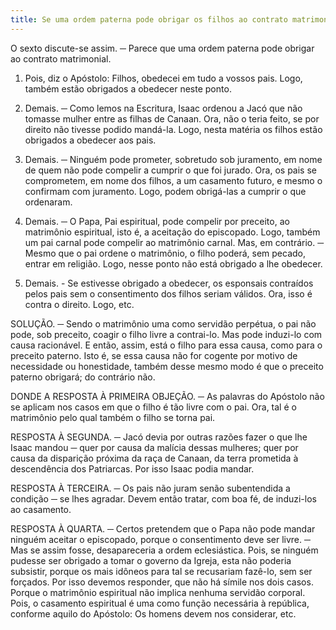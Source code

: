 ```yaml
---
title: Se uma ordem paterna pode obrigar os filhos ao contrato matrimonial
---
```


O sexto discute-se assim. ─ Parece que uma ordem paterna pode obrigar ao contrato matrimonial.  

1. Pois, diz o Apóstolo: Filhos, obedecei em tudo a vossos pais. Logo, também estão obrigados a obedecer neste ponto.  

2. Demais. ─ Como lemos na Escritura, Isaac ordenou a Jacó que não tomasse mulher entre as filhas de Canaan. Ora, não o teria feito, se por direito não tivesse podido mandá-la. Logo, nesta matéria os filhos estão obrigados a obedecer aos pais.  

3. Demais. ─ Ninguém pode prometer, sobretudo sob juramento, em nome de quem não pode compelir a cumprir o que foi jurado. Ora, os pais se comprometem, em nome dos filhos, a um casamento futuro, e mesmo o confirmam com juramento. Logo, podem obrigá-las a cumprir o que ordenaram.  

4. Demais. ─ O Papa, Pai espiritual, pode compelir por preceito, ao matrimônio espiritual, isto é, a aceitação do episcopado. Logo, também um pai carnal pode compelir ao matrimônio carnal.  Mas, em contrário. ─ Mesmo que o pai ordene o matrimônio, o filho poderá, sem pecado, entrar em religião. Logo, nesse ponto não está obrigado a lhe obedecer.  

2. Demais. - Se estivesse obrigado a obedecer, os esponsais contraídos pelos pais sem o consentimento dos filhos seriam válidos. Ora, isso é contra o direito. Logo, etc.  

SOLUÇÃO. ─ Sendo o matrimônio uma como servidão perpétua, o pai não pode, sob preceito, coagir o filho livre a contrai-lo. Mas pode induzi-lo com causa racionável. E então, assim, está o filho para essa causa, como para o preceito paterno. Isto é, se essa causa não for cogente por motivo de necessidade ou honestidade, também desse mesmo modo é que o preceito paterno obrigará; do contrário não. 

DONDE A RESPOSTA À PRIMEIRA OBJEÇÃO. ─ As palavras do Apóstolo não se aplicam nos casos em que o filho é tão livre com o pai. Ora, tal é o matrimônio pelo qual também o filho se torna pai.  

RESPOSTA À SEGUNDA. ─ Jacó devia por outras razões fazer o que lhe Isaac mandou ─ quer por causa da malícia dessas mulheres; quer por causa da disparição próxima da raça de Canaan, da terra prometida à descendência dos Patriarcas. Por isso Isaac podia mandar.  

RESPOSTA À TERCEIRA. ─ Os pais não juram senão subentendida a condição ─ se lhes agradar. Devem então tratar, com boa fé, de induzi-los ao casamento.  

RESPOSTA À QUARTA. ─ Certos pretendem que o Papa não pode mandar ninguém aceitar o episcopado, porque o consentimento deve ser livre. ─ Mas se assim fosse, desapareceria a ordem eclesiástica. Pois, se ninguém pudesse ser obrigado a tomar o governo da Igreja, esta não poderia subsistir, porque os mais idôneos para tal se recusariam fazê-lo, sem ser forçados. Por isso devemos responder, que não há símile nos dois casos. Porque o matrimônio espiritual não implica nenhuma servidão corporal. Pois, o casamento espiritual é uma como função necessária à república, conforme aquilo do Apóstolo: Os homens devem nos considerar, etc.